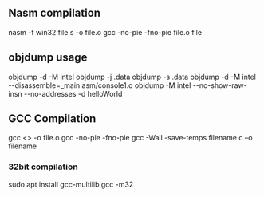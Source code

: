 ## Nasm compilation

nasm -f win32 file.s -o file.o
gcc -no-pie -fno-pie file.o file

## objdump usage

objdump -d -M intel
objdump -j .data
objdump -s .data
objdump -d -M intel --disassemble=_main asm/console1.o
objdump -M intel --no-show-raw-insn --no-addresses -d helloWorld



## GCC Compilation

gcc <> -o file.o
gcc -no-pie -fno-pie
gcc -Wall -save-temps filename.c –o filename

### 32bit compilation
sudo apt install gcc-multilib
gcc -m32 